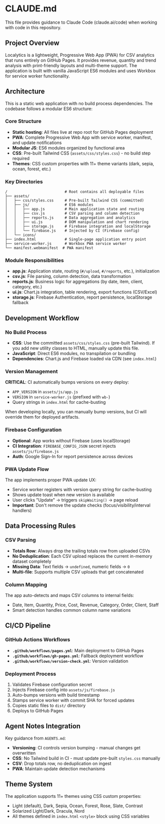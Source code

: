 # CLAUDE.md

This file provides guidance to Claude Code (claude.ai/code) when working with code in this repository.

## Project Overview

Localytics is a lightweight, Progressive Web App (PWA) for CSV analytics that runs entirely on GitHub Pages. It provides revenue, quantity and trend analysis with print-friendly layouts and multi-theme support. The application is built with vanilla JavaScript ES6 modules and uses Workbox for service worker functionality.

## Architecture

This is a static web application with no build process dependencies. The codebase follows a modular ES6 structure:

### Core Structure
- **Static hosting**: All files live at repo root for GitHub Pages deployment
- **PWA**: Complete Progressive Web App with service worker, manifest, and update notifications
- **Modular JS**: ES6 modules organized by functional area
- **CSS**: Pre-built Tailwind CSS (`assets/css/styles.css`) - no build step required
- **Themes**: CSS custom properties with 11+ theme variants (dark, sepia, ocean, forest, etc.)

### Key Directories
```
/                          # Root contains all deployable files
├── assets/
│   ├── css/styles.css     # Pre-built Tailwind CSS (committed)
│   ├── js/                # ES6 modules
│   │   ├── app.js         # Main application state and routing
│   │   ├── csv.js         # CSV parsing and column detection
│   │   ├── reports.js     # Data aggregation and analytics
│   │   ├── ui.js          # DOM manipulation and chart rendering
│   │   ├── storage.js     # Firebase integration and localStorage
│   │   └── firebase.js    # Injected by CI (Firebase config)
│   └── icons/
├── index.html             # Single-page application entry point
├── service-worker.js      # Workbox PWA service worker
└── manifest.webmanifest  # PWA manifest
```

### Module Responsibilities
- **app.js**: Application state, routing (`#/upload`, `#/reports`, etc.), initialization
- **csv.js**: File parsing, column detection, data transformation
- **reports.js**: Business logic for aggregations (by date, item, client, category, etc.)
- **ui.js**: Chart.js integration, table rendering, export functions (CSV/Excel)
- **storage.js**: Firebase Authentication, report persistence, localStorage fallback

## Development Workflow

### No Build Process
- **CSS**: Use the committed `assets/css/styles.css` (pre-built Tailwind). If you add new utility classes to HTML, manually update this file.
- **JavaScript**: Direct ES6 modules, no transpilation or bundling
- **Dependencies**: Chart.js and Firebase loaded via CDN (see `index.html`)

### Version Management
**CRITICAL**: CI automatically bumps versions on every deploy:
- `APP_VERSION` in `assets/js/app.js`
- `VERSION` in `service-worker.js` (prefixed with `wb-`)
- Query strings in `index.html` for cache-busting

When developing locally, you can manually bump versions, but CI will override them for deployed artifacts.

### Firebase Configuration
- **Optional**: App works without Firebase (uses localStorage)
- **CI Integration**: `FIREBASE_CONFIG_JSON` secret injects `assets/js/firebase.js`
- **Auth**: Google Sign-In for report persistence across devices

### PWA Update Flow
The app implements proper PWA update UX:
- Service worker registers with version query string for cache-busting
- Shows update toast when new version is available
- User clicks "Update" → triggers `skipWaiting()` → page reload
- **Important**: Don't remove the update checks (focus/visibility/interval handlers)

## Data Processing Rules

### CSV Parsing
- **Totals Row**: Always drop the trailing totals row from uploaded CSVs
- **No Deduplication**: Each CSV upload replaces the current in-memory dataset completely
- **Missing Data**: Text fields → `undefined`, numeric fields → `0`
- **Multi-file**: Supports multiple CSV uploads that get concatenated

### Column Mapping
The app auto-detects and maps CSV columns to internal fields:
- Date, Item, Quantity, Price, Cost, Revenue, Category, Order, Client, Staff
- Smart detection handles common column name variations

## CI/CD Pipeline

### GitHub Actions Workflows
- **`.github/workflows/pages.yml`**: Main deployment to GitHub Pages
- **`.github/workflows/gh-pages.yml`**: Fallback deployment workflow
- **`.github/workflows/version-check.yml`**: Version validation

### Deployment Process
1. Validates Firebase configuration secret
2. Injects Firebase config into `assets/js/firebase.js`
3. Auto-bumps versions with build timestamp
4. Stamps service worker with commit SHA for forced updates
5. Copies static files to `dist/` directory
6. Deploys to GitHub Pages

## Agent Notes Integration

Key guidance from `AGENTS.md`:
- **Versioning**: CI controls version bumping - manual changes get overwritten
- **CSS**: No Tailwind build in CI - must update pre-built `styles.css` manually
- **CSV**: Drop totals row, no deduplication on ingest
- **PWA**: Maintain update detection mechanisms

## Theme System

The application supports 11+ themes using CSS custom properties:
- Light (default), Dark, Sepia, Ocean, Forest, Rose, Slate, Contrast
- Solarized Light/Dark, Dracula, Nord
- All themes defined in `index.html` `<style>` block using CSS variables